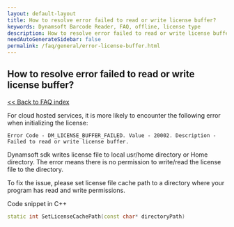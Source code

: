 ```yaml
---
layout: default-layout
title: How to resolve error failed to read or write license buffer?
keywords: Dynamsoft Barcode Reader, FAQ, offline, license type
description: How to resolve error failed to read or write license buffer?
needAutoGenerateSidebar: false
permalink: /faq/general/error-license-buffer.html
---
```


## How to resolve error failed to read or write license buffer?

[<< Back to FAQ index](index.md)

For cloud hosted services, it is more likely to encounter the following error when initializing the license:

`Error Code - DM_LICENSE_BUFFER_FAILED. Value - 20002. Description - Failed to read or write license buffer.`

Dynamsoft sdk writes license file to local usr/home directory or Home directory. The error means there is no permission to write/read the license file to the directory. 

To fix the issue, please set license file cache path to a directory where your program has read and write permissions.



Code snippet in C++
```C++
static int SetLicenseCachePath(const char* directoryPath)
```